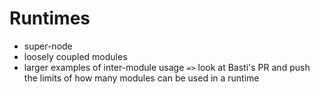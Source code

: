 # Runtimes

* super-node
* loosely coupled modules
* larger examples of inter-module usage `=>` look at Basti's PR and push the limits of how many modules can be used in a runtime